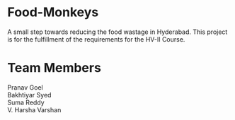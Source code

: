 # Food-Monkeys

A small step towards reducing the food wastage in Hyderabad.
This project is for the fulfillment of the requirements for the HV-II Course.

# Team Members 
Pranav Goel <br />
Bakhtiyar Syed <br />
Suma Reddy <br />
V. Harsha Varshan <br />
